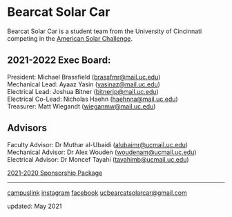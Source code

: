 # Bearcat Solar Car

Bearcat Solar Car is a student team from the University of Cincinnati competing in the [American Solar Challenge](https://www.americansolarchallenge.org/). 

## 2021-2022 Exec Board:
President: Michael Brassfield (brassfmr@mail.uc.edu)  
Mechanical Lead: Ayaaz Yasin (yasinaz@mail.uc.edu)  
Electrical Lead: Joshua Bitner (bitnerjp@mail.uc.edu)  
Electrical Co-Lead: Nicholas Haehn (haehnna@mail.uc.edu)  
Treasurer: Matt Wiegandt (wieganmw@mail.uc.edu)  

## Advisors
Faculty Advisor: Dr Muthar al-Ubaidi (alubaimr@ucmail.uc.edu)  
Mechanical Advisor: Dr Alex Wouden (woudenam@ucmail.uc.edu)  
Electrical Advisor: Dr Moncef Tayahi (tayahimb@ucmail.uc.edu)  

[2021-2020 Sponsorship Package](https://github.com/ucsolarcar/ucsolarcar.github.io/raw/main/sponsor-pack.pdf)

----------------------------------------------------------------------------------------------
[campuslink](https://campuslink.uc.edu/organization/ucsolarcar)     [instagram](https://www.instagram.com/ucsolarcar/)      [facebook](https://www.facebook.com/ucsolarcar)     ucbearcatsolarcar@gmail.com

updated: May 2021
